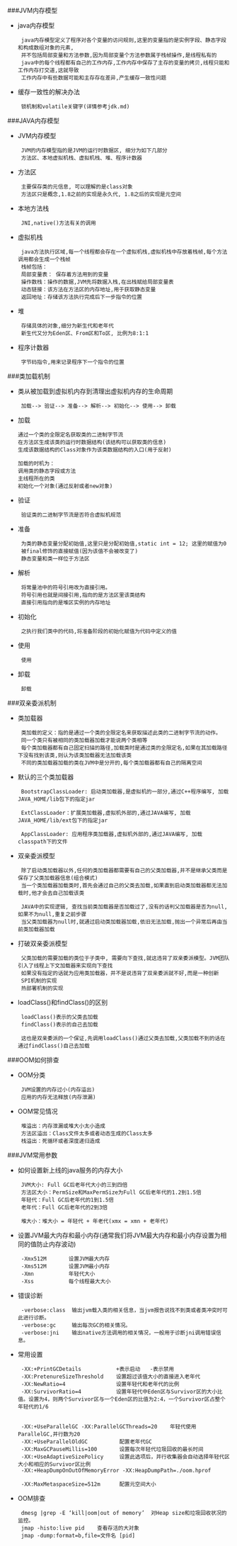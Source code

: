###JVM内存模型
 
 * java内存模型
 
        java内存模型定义了程序对各个变量的访问规则,这里的变量指的是实例字段、静态字段和构成数组对象的元素,
        并不包括局部变量和方法参数,因为局部变量个方法参数属于栈帧操作,是线程私有的
        java中的每个线程都有自己的工作内存,工作内存中保存了主存的变量的拷贝,线程只能和工作内存打交道,这就导致
        工作内存中有些数据可能和主存存在差异,产生缓存一致性问题   
        
 * 缓存一致性的解决办法
        
        锁机制和volatile关键字(详情参考jdk.md)     
        
###JAVA内存模型

  * JVM内存模型
         
         JVM的内存模型指的是JVM的运行时数据区, 细分为如下几部分
         方法区、本地虚拟机栈、虚拟机栈、堆、程序计数器
 
  * 方法区
         
         主要保存类的元信息, 可以理解的是class对象
         方法区只是概念,1.8之前的实现是永久代, 1.8之后的实现是元空间
         
  * 本地方法栈
         
         JNI,native()方法有关的调用 
             
  * 虚拟机栈
         
         java方法执行区域,每一个线程都会存在一个虚拟机栈,虚拟机栈中存放着栈帧,每个方法调用都会生成一个栈帧
         栈帧包括：
         局部变量表： 保存着方法用到的变量
         操作数栈：操作的数据,JVM先将数据入栈,在出栈赋给局部变量表
         动态链接：该方法在方法区的内存地址,用于获取静态变量
         返回地址：存储该方法执行完成后下一步指令的位置
         
  * 堆  
         
         存储具体的对象,细分为新生代和老年代
         新生代又分为Eden区、From区和To区, 比例为8:1:1 
         
  * 程序计数器
         
         字节码指令,用来记录程序下一个指令的位置 

###类加载机制

   * 类从被加载到虚拟机内存到清理出虚拟机内存的生命周期
      
          加载--> 验证--> 准备--> 解析--> 初始化--> 使用--> 卸载
  
   * 加载 
         
         通过一个类的全限定名获取类的二进制字节流
         在方法区生成该类的运行时数据结构(该结构可以获取类的信息)
         生成该数据结构的Class对象作为该类数据结构的入口(用于反射) 
         
         加载的时机为：
         调用类的静态字段或方法
         主线程所在的类
         初始化一个对象(通过反射或者new对象)
   * 验证 
          
          验证类的二进制字节流是否符合虚拟机规范
   * 准备 
          
          为类的静态变量分配初始值,这里只是分配初始值,static int = 12; 这里的赋值为0
          被final修饰的直接赋值(因为该值不会被改变了)
          静态变量和类一样位于方法区
   * 解析 
          
          将常量池中的符号引用改为直接引用。
          符号引用也就是间接引用,指向的是方法区里该类结构
          直接引用指向的是堆区实例的内存地址
   * 初始化 
          
          之执行我们类中的代码,将准备阶段的初始化赋值为代码中定义的值
   * 使用 
          
          使用
   * 卸载 
          
          卸载

###双亲委派机制

 * 类加载器
        
        类加载的定义：指的是通过一个类的全限定名来获取描述此类的二进制字节流的动作。
        同一个类只有被相同的类加载器加载才能说两个类相等
        每个类加载器都有自己固定扫描的路径,加载类时是通过类的全限定名,如果在其加载路径下没有找到该类,则认为该类加载器无法加载该类
        不同的类加载器加载的类在JVM中是分开的,每个类加载器都有自己的隔离空间
        
 * 默认的三个类加载器
        
        BootstrapClassLoader: 启动类加载器,是虚拟机的一部分,通过C++程序编写, 加载JAVA_HOME/lib包下的指定jar
        
        ExtClassLoader：扩展类加载器,虚拟机外部的,通过JAVA编写, 加载JAVA_HOME/lib/ext包下的指定jar
        
        AppClassLoader: 应用程序类加载器,虚拟机外部的,通过JAVA编写, 加载classpath下的文件
 
               
 * 双亲委派模型
        
        除了启动类加载器以外,任何的类加载器都需要有自己的父类加载器,并不是继承父类而是保存了父类加载器信息(组合模式)
        当一个类加载器加载类时,首先会通过自己的父类去加载,如果直到启动类加载器都无法加载时,他才会去自己加载该类
        
        JAVA中的实现逻辑, 查找当前类加载器是否加载过了,没有的话判父加载器是否为null,如果不为null,重复之前步骤
        当父类加载器为null时,就通过启动类加载器加载,依旧无法加载,抛出一个异常后再由当前类加载器加载
        
 * 打破双亲委派模型
        
        父类加载的需要加载的类位于子类中, 需要向下查找,就这违背了双亲委派模型。JVM团队引入了线程上下文加载器来实现向下查找
        如果没有指定的话就为应用类加载器，并不是说违背了双亲委派就不好,而是一种创新
        SPI机制的实现
        热部署机制的实现
        
 * loadClass()和findClass()的区别
        
        loadClass()表示的父类去加载
        findClass()表示的自己去加载
        
        这也是双亲委派的一个保证,先调用loadClass()通过父类去加载,父类加载不到的话在通过findClass()自己去加载

###OOM如何排查

 * OOM分类
    
        JVM设置的内存过小(内存溢出)
        应用的内存无法释放(内存泄漏)

 * OOM常见情况
        
        堆溢出：内存泄漏或堆大小太小造成
        方法区溢出：Class文件太多或者动态生成的Class太多    
        栈溢出：死循环或者深度递归造成   

###JVM常用参数

 * 如何设置新上线的java服务的内存大小
        
        JVM大小: Full GC后老年代大小的三到四倍
        方法区大小：PermSize和MaxPermSize为Full GC后老年代的1.2到1.5倍
        年轻代：Full GC后老年代的1到1.5倍
        老年代：Full GC后老年代的2到3倍
        
        堆大小：堆大小 = 年轻代 + 年老代(xmx = xmn + 老年代)
        
  
 * 设置JVM最大内存和最小内存(通常我们将JVM最大内存和最小内存设置为相同的值防止内存波动)
        
        -Xmx512M       设置JVM最大内存
        -Xms512M       设置JVM最小内存
        -Xmn           年轻代大小
        -Xss           每个线程最大大小
        

 * 错误诊断
        
        -verbose:class  输出jvm载入类的相关信息，当jvm报告说找不到类或者类冲突时可此进行诊断。
        -verbose:gc     输出每次GC的相关情况。
        -verbose:jni    输出native方法调用的相关情况，一般用于诊断jni调用错误信息。                

    
 * 常用设置
        
        -XX:+PrintGCDetails           +表示启动   -表示禁用
        -XX:PretenureSizeThreshold    设置超过该值大小的直接进入老年代
        -XX:NewRatio=4                设置年轻代和老年代的比例
        -XX:SurvivorRatio=4           设置年轻代中Eden区与Survivor区的大小比值。设置为4，则两个Survivor区与一个Eden区的比值为2:4，一个Survivor区占整个年轻代的1/6
        
        
        -XX:+UseParallelGC -XX:ParallelGCThreads=20    年轻代使用ParallelGC,并行数为20
        -XX:+UseParallelOldGC          配置老年代GC      
        -XX:MaxGCPauseMillis=100       设置每次年轻代垃圾回收的最长时间
        -XX:+UseAdaptiveSizePolicy     设置此选项后，并行收集器会自动选择年轻代区大小和相应的Survivor区比例
        -XX:+HeapDumpOnOutOfMemoryError -XX:HeapDumpPath=./oom.hprof
        
        -XX:MaxMetaspaceSize=512m      配置元空间大小
        
 * OOM排查
        
        dmesg |grep -E ‘kill|oom|out of memory’  对Heap size和垃圾回收状况的监控。
        jmap -histo:live pid    查看存活的大对象
        jmap -dump:format=b,file=文件名 [pid] 
        